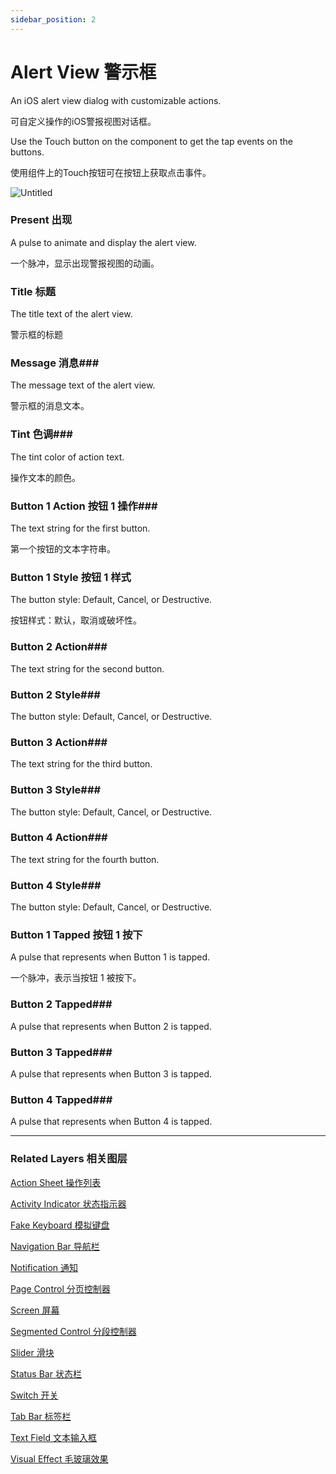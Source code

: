 ```yaml
---
sidebar_position: 2
---
```


# Alert View 警示框

An iOS alert view dialog with customizable actions.

可自定义操作的iOS警报视图对话框。

Use the Touch button on the component to get the tap events on the buttons.

使用组件上的Touch按钮可在按钮上获取点击事件。

![Untitled](https://s3.us-west-2.amazonaws.com/secure.notion-static.com/2beff53c-ca06-43f4-9150-a30cb78ae638/Untitled.png?X-Amz-Algorithm=AWS4-HMAC-SHA256&X-Amz-Content-Sha256=UNSIGNED-PAYLOAD&X-Amz-Credential=AKIAT73L2G45EIPT3X45%2F20220602%2Fus-west-2%2Fs3%2Faws4_request&X-Amz-Date=20220602T190545Z&X-Amz-Expires=86400&X-Amz-Signature=ee84a85101f2634abdfdb24712c4ff918f80d921182ddb2e9ffa1a29b8c26479&X-Amz-SignedHeaders=host&response-content-disposition=filename%20%3D%22Untitled.png%22&x-id=GetObject)

### Present 出现

A pulse to animate and display the alert view.

一个脉冲，显示出现警报视图的动画。

### Title 标题 

The title text of the alert view.

警示框的标题

### Message 消息### 

The message text of the alert view.

警示框的消息文本。

### Tint 色调### 

The tint color of action text.

操作文本的颜色。

### Button 1 Action 按钮 1 操作### 

The text string for the first button.

第一个按钮的文本字符串。

### Button 1 Style 按钮 1 样式

The button style: Default, Cancel, or Destructive.

按钮样式：默认，取消或破坏性。

### Button 2 Action### 

The text string for the second button.

### Button 2 Style### 

The button style: Default, Cancel, or Destructive.

### Button 3 Action### 

The text string for the third button.

### Button 3 Style### 

The button style: Default, Cancel, or Destructive.

### Button 4 Action### 

The text string for the fourth button.

### Button 4 Style### 

The button style: Default, Cancel, or Destructive.

### Button 1 Tapped 按钮 1 按下

A pulse that represents when Button 1 is tapped.

一个脉冲，表示当按钮 1 被按下。

### Button 2 Tapped### 

A pulse that represents when Button 2 is tapped.

### Button 3 Tapped### 

A pulse that represents when Button 3 is tapped.

### Button 4 Tapped### 

A pulse that represents when Button 4 is tapped.

------

### Related Layers 相关图层

[Action Sheet 操作列表](./Action%20Sheet.md)

[Activity Indicator 状态指示器](./Activity%20Indicator.md)

[Fake Keyboard 模拟键盘](./Fake%20Keyboard.md)

[Navigation Bar 导航栏](./Navigation%20Bar.md)

[Notification 通知](./Notification.md)

[Page Control 分页控制器](./Page%20Control.md)

[Screen 屏幕](./Screen.md)

[Segmented Control 分段控制器](./Segmented%20Control.md)

[Slider 滑块](./Slider.md)

[Status Bar 状态栏](./Status%20bar.md)

[Switch 开关](./Switch.md)

[Tab Bar 标签栏](./Tab%20Bar.md)

[Text Field 文本输入框](./Text%20Field.md)

[Visual Effect 毛玻璃效果](./Visual%20Effect.md)
